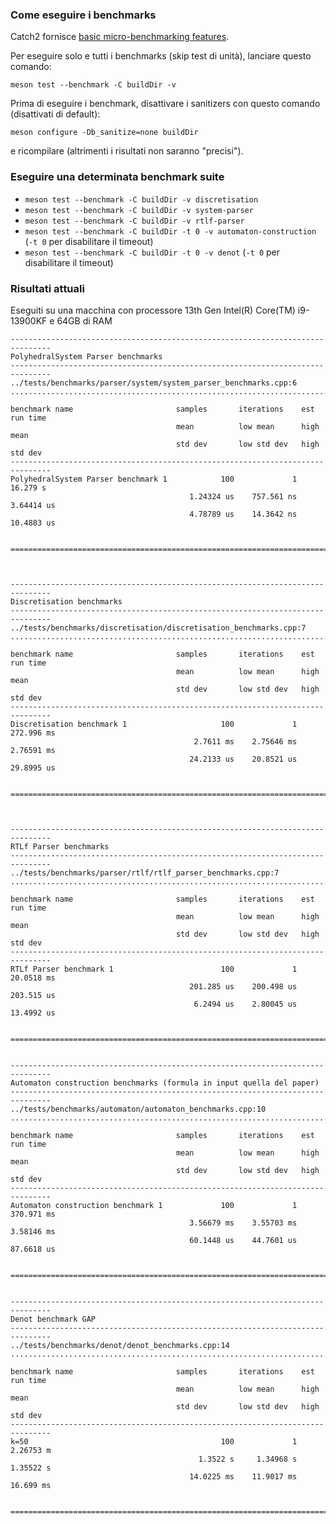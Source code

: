 ### Come eseguire i benchmarks
Catch2 fornisce [basic micro-benchmarking features](https://github.com/catchorg/Catch2/blob/devel/docs/benchmarks.md).

Per eseguire solo e tutti i benchmarks (skip test di unità), lanciare questo comando:
```
meson test --benchmark -C buildDir -v
```
Prima di eseguire i benchmark, disattivare i sanitizers con questo comando (disattivati di default):
```
meson configure -Db_sanitize=none buildDir
```
e ricompilare (altrimenti i risultati non saranno "precisi").

### Eseguire una determinata benchmark suite
- `meson test --benchmark -C buildDir -v discretisation`
- `meson test --benchmark -C buildDir -v system-parser`
- `meson test --benchmark -C buildDir -v rtlf-parser`
- `meson test --benchmark -C buildDir -t 0 -v automaton-construction` (`-t 0` per disabilitare il timeout)
- `meson test --benchmark -C buildDir -t 0 -v denot` (`-t 0` per disabilitare il timeout)

### Risultati attuali
Eseguiti su una macchina con processore 13th Gen Intel(R) Core(TM) i9-13900KF e 64GB di RAM
```
-------------------------------------------------------------------------------
PolyhedralSystem Parser benchmarks
-------------------------------------------------------------------------------
../tests/benchmarks/parser/system/system_parser_benchmarks.cpp:6
...............................................................................

benchmark name                       samples       iterations    est run time
                                     mean          low mean      high mean
                                     std dev       low std dev   high std dev
-------------------------------------------------------------------------------
PolyhedralSystem Parser benchmark 1            100             1      16.279 s 
                                        1.24324 us    757.561 ns    3.64414 us 
                                        4.78789 us    14.3642 ns    10.4883 us 
                                                                               

===============================================================================



-------------------------------------------------------------------------------
Discretisation benchmarks
-------------------------------------------------------------------------------
../tests/benchmarks/discretisation/discretisation_benchmarks.cpp:7
...............................................................................

benchmark name                       samples       iterations    est run time
                                     mean          low mean      high mean
                                     std dev       low std dev   high std dev
-------------------------------------------------------------------------------
Discretisation benchmark 1                     100             1    272.996 ms 
                                         2.7611 ms    2.75646 ms    2.76591 ms 
                                        24.2133 us    20.8521 us    29.8995 us 
                                                                               

===============================================================================



-------------------------------------------------------------------------------
RTLf Parser benchmarks
-------------------------------------------------------------------------------
../tests/benchmarks/parser/rtlf/rtlf_parser_benchmarks.cpp:7
...............................................................................

benchmark name                       samples       iterations    est run time
                                     mean          low mean      high mean
                                     std dev       low std dev   high std dev
-------------------------------------------------------------------------------
RTLf Parser benchmark 1                        100             1    20.0518 ms 
                                        201.285 us    200.498 us    203.515 us 
                                         6.2494 us    2.80045 us    13.4992 us 
                                                                               

===============================================================================


-------------------------------------------------------------------------------
Automaton construction benchmarks (formula in input quella del paper)
-------------------------------------------------------------------------------
../tests/benchmarks/automaton/automaton_benchmarks.cpp:10
...............................................................................

benchmark name                       samples       iterations    est run time
                                     mean          low mean      high mean
                                     std dev       low std dev   high std dev
-------------------------------------------------------------------------------
Automaton construction benchmark 1             100             1    370.971 ms 
                                        3.56679 ms    3.55703 ms    3.58146 ms 
                                        60.1448 us    44.7601 us    87.6618 us 
                                                                               

===============================================================================


-------------------------------------------------------------------------------
Denot benchmark GAP
-------------------------------------------------------------------------------
../tests/benchmarks/denot/denot_benchmarks.cpp:14
...............................................................................

benchmark name                       samples       iterations    est run time
                                     mean          low mean      high mean
                                     std dev       low std dev   high std dev
-------------------------------------------------------------------------------
k=50                                           100             1     2.26753 m 
                                          1.3522 s     1.34968 s     1.35522 s 
                                        14.0225 ms    11.9017 ms     16.699 ms 
                                                                               

===============================================================================
```
